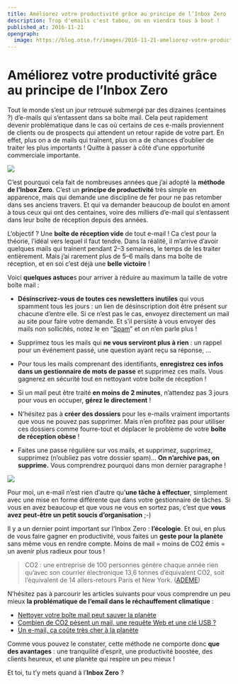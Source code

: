 ```yaml
---
title: Améliorez votre productivité grâce au principe de l’Inbox Zero
description: Trop d'emails c'est tabou, on en viendra tous à bout !
published_at: 2016-11-21
opengraph:
  image: https://blog.otso.fr/images/2016-11-21-ameliorez-votre-productivite-grace-au-principe-de-linbox-zero/inbox-of-hell.jpg
---
```


# Améliorez votre productivité grâce au principe de l’Inbox Zero

Tout le monde s’est un jour retrouvé submergé par des dizaines (centaines ?) d’e-mails qui s’entassent dans sa boîte mail. Cela peut rapidement devenir problématique dans le cas où certains de ces e-mails proviennent de clients ou de prospects qui attendent un retour rapide de votre part. En effet, plus on a de mails qui traînent, plus on a de chances d’oublier de traiter les plus importants ! Quitte à passer à côté d’une opportunité commerciale importante.

![](images/2016-11-21-ameliorez-votre-productivite-grace-au-principe-de-linbox-zero/inbox-of-hell.jpg)

C’est pourquoi cela fait de nombreuses années que j’ai adopté la **méthode de l’Inbox Zero**. C’est un **principe de productivité** très simple en apparence, mais qui demande une discipline de fer pour ne pas retomber dans ses anciens travers. Et qui va demander beaucoup de boulot en amont à tous ceux qui ont des centaines, voire des milliers d’e-mail qui s’entassent dans leur boîte de réception depuis des années.

L’objectif ? Une **boîte de réception vide** de tout e-mail ! Ca c’est pour la théorie, l’idéal vers lequel il faut tendre. Dans la réalité, il m’arrive d’avoir quelques mails qui trainent pendant 2–3 semaines, le temps de les traiter entièrement. Mais j’ai rarement plus de 5–6 mails dans ma boîte de réception, et en soi c’est déjà une **belle victoire** !

Voici **quelques astuce**s pour arriver à réduire au maximum la taille de votre boîte mail :

- **Désinscrivez-vous de toutes ces newsletters inutiles** qui vous spamment tous les jours : un lien de désinscription doit être présent sur chacune d’entre elle. Si ce n’est pas le cas, envoyez directement un mail au site pour faire votre demande. Et s’il persiste à vous envoyer des mails non sollicités, notez le en “[Spam](https://fr.wikipedia.org/wiki/Spam#Origine_du_terme_.C2.AB_spam_.C2.BB)” et on n’en parle plus !

- Supprimez tous les mails qui **ne vous serviront plus à rien** : un rappel pour un événement passé, une question ayant reçu sa réponse, …

- Pour tous les mails comprenant des identifiants, **enregistrez ces infos dans un gestionnaire de mots de passe** et supprimez ces mails. Vous gagnerez en sécurité tout en nettoyant votre boîte de réception !

- Si un mail peut être traité **en moins de 2 minutes**, n’attendez pas 3 jours pour vous en occuper, **gérez le directement** !

- N’hésitez pas à **créer des dossiers** pour les e-mails vraiment importants que vous ne pouvez pas supprimer. Mais n’en profitez pas pour utiliser ces dossiers comme fourre-tout et déplacer le problème de votre **boîte de réception obèse** !

- Faites une passe régulière sur vos mails, et supprimez, supprimez, supprimez (n’oubliez pas votre dossier spam)… **On n’archive pas, on supprime.** Vous comprendrez pourquoi dans mon dernier paragraphe !

![](images/2016-11-21-ameliorez-votre-productivite-grace-au-principe-de-linbox-zero/inbox-zero-meme.jpg)

Pour moi, un e-mail n’est rien d’autre qu’**une tâche à effectuer**, simplement avec une mise en forme différente que dans votre gestionnaire de tâches. Si vous en avez beaucoup et que vous ne vous en sortez pas, c’est que **vous avez peut-être un petit soucis d’organisation** ;-)

Il y a un dernier point important sur l’Inbox Zero : **l’écologie**. Et oui, en plus de vous faire gagner en productivité, vous faites un **geste pour la planète** sans même vous en rendre compte. Moins de mail = moins de CO2 émis = un avenir plus radieux pour tous !

> CO2 : une entreprise de 100 personnes génère chaque année rien qu’avec son courrier électronique 13,6 tonnes d’équivalent CO2, soit l’équivalent de 14 allers-retours Paris et New York. ([ADEME](http://www.arobase.org/actu/chiffres-email.htm))

N’hésitez pas à parcourir les articles suivants pour vous comprendre un peu mieux **la problématique de l’email dans le réchauffement climatique** :

- [Nettoyer votre boîte mail peut sauver la planète](http://www.lefigaro.fr/societes/2016/09/13/20005-20160913ARTFIG00097-nettoyer-votre-boite-mail-peut-sauver-la-planete.php)
- [Combien de CO2 pèsent un mail, une requête Web et une clé USB ?](http://ecologie.blog.lemonde.fr/2011/07/07/combien-de-co2-pesent-un-mail-une-requete-web-et-une-cle-usb/)
- [Un e-mail, ça coûte très cher à la planète](http://rue89.nouvelobs.com/rue89-planete/2013/01/28/un-e-mail-ca-coute-tres-cher-la-planete-239062)

Comme vous pouvez le constater, cette méthode ne comporte donc **que des avantages** : une tranquilité d’esprit, une productivité boostée, des clients heureux, et une planète qui respire un peu mieux !

Et toi, tu t’y mets quand à l’**Inbox Zero** ?
